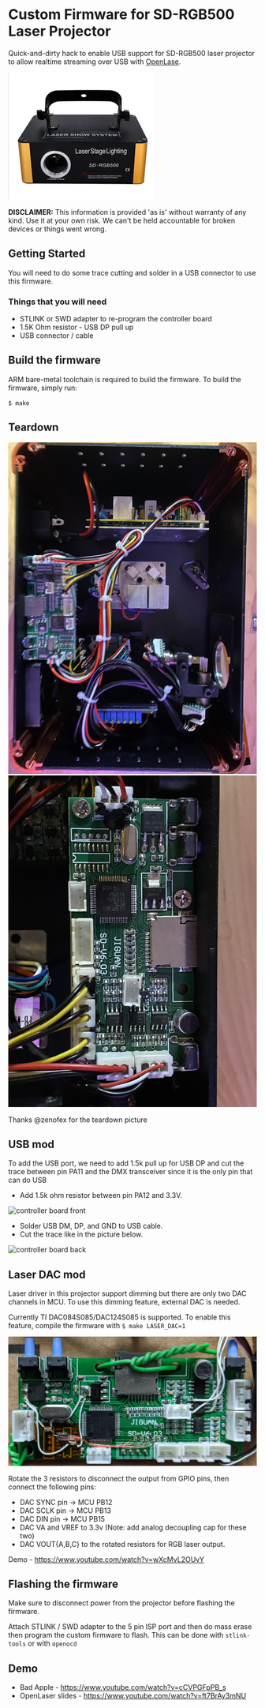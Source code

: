 # Custom Firmware for SD-RGB500 Laser Projector

Quick-and-dirty hack to enable USB support for SD-RGB500 laser projector to allow realtime streaming over USB with [OpenLase](https://marcan.st/projects/openlase/).

![SD-RGB500 image](./Docs/images/sd_rgb500_small.jpg)

**DISCLAIMER:** This information is provided 'as is' without warranty of any kind. Use it at your own risk. We can't be held accountable for broken devices or things went wrong.

## Getting Started

You will need to do some trace cutting and solder in a USB connector to use this firmware.

### Things that you will need
* STLINK or SWD adapter to re-program the controller board 
* 1.5K Ohm resistor - USB DP pull up
* USB connector / cable

## Build the firmware

ARM bare-metal toolchain is required to build the firmware. To build the firmware, simply run:

```
$ make
```

## Teardown

![inside](./Docs/images/teardown0.jpg)
![controller board](./Docs/images/teardown1.jpg)

Thanks @zenofex for the teardown picture

## USB mod

To add the USB port, we need to add 1.5k pull up for USB DP and cut the trace between pin PA11 and the DMX transceiver since it is the only pin that can do USB

* Add 1.5k ohm resistor between pin PA12 and 3.3V.

![controller board front](./Docs/controller_board/front.png)

* Solder USB DM, DP, and GND to USB cable.
* Cut the trace like in the picture below.

![controller board back](./Docs/controller_board/back.png)

## Laser DAC mod

Laser driver in this projector support dimming but there are only two DAC channels in MCU. To use this dimming feature, external DAC is needed.

Currently TI DAC084S085/DAC124S085 is supported. To enable this feature, compile the firmware with `$ make LASER_DAC=1`

![controller board front](./Docs/images/dac_mod.jpg)

Rotate the 3 resistors to disconnect the output from GPIO pins, then connect the following pins:
* DAC SYNC pin -> MCU PB12
* DAC SCLK pin -> MCU PB13
* DAC DIN pin -> MCU PB15
* DAC VA and VREF to 3.3v (Note: add analog decoupling cap for these two)
* DAC VOUT{A,B,C} to the rotated resistors for RGB laser output.

Demo - https://www.youtube.com/watch?v=wXcMvL2OUvY

## Flashing the firmware

Make sure to disconnect power from the projector before flashing the firmware.

Attach STLINK / SWD adapter to the 5 pin ISP port and then do mass erase then program the custom firmware to flash. This can be done with `stlink-tools` or with `openocd`

## Demo

* Bad Apple - https://www.youtube.com/watch?v=cCVPGFpPB_s
* OpenLaser slides -  https://www.youtube.com/watch?v=ft7BrAy3mNU

